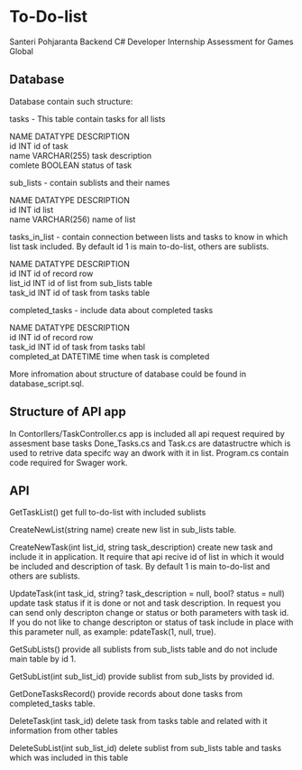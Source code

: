 # To-Do-list
Santeri Pohjaranta Backend C# Developer Internship Assessment for Games Global

## Database
Database contain such structure:

tasks - This table contain tasks for all lists

  NAME      DATATYPE       DESCRIPTION       
  id        INT            id of task        
  name      VARCHAR(255)   task description  
  comlete   BOOLEAN        status of task    


sub_lists - contain sublists and their names

  NAME      DATATYPE       DESCRIPTION    
  id        INT            id list        
  name      VARCHAR(256)   name of list   


tasks_in_list - contain connection between lists and tasks to know in which list task included. By default id 1 is main to-do-list, others are sublists.

  NAME      DATATYPE       DESCRIPTION                      
  id        INT            id of record row                 
  list_id   INT            id of list from sub_lists table  
  task_id   INT            id of task from tasks table      

completed_tasks - include data about completed tasks 

  NAME           DATATYPE       DESCRIPTION                   
  id             INT            id of record row              
  task_id        INT            id of task from tasks tabl    
  completed_at   DATETIME       time when task is completed   

More infromation about structure of database could be found in database_script.sql.

## Structure of API app

In Contorllers/TaskController.cs app is included all api request required by assesment base tasks
Done_Tasks.cs and Task.cs are datastructre which is used to retrive data specifc way an dwork with it in list.
Program.cs contain code required for Swager work.

## API

GetTaskList() get full to-do-list with included sublists

CreateNewList(string name) create new list in sub_lists table.

CreateNewTask(int list_id, string task_description) create new task and include it in application. It require that api recive id of list in which it would be included and description of task. By default 1 is main to-do-list and others are sublists.

UpdateTask(int task_id, string? task_description = null, bool? status = null) update task status if it is done or not and task description. In request you can send only descripton change or status or both parameters with task id. If you do not like to change descripton or status of task include in place with this parameter null, as example: pdateTask(1, null, true).

GetSubLists() provide all sublists from sub_lists table and do not include main table by id 1.

 GetSubList(int sub_list_id) provide sublist from sub_lists by provided id.

 GetDoneTasksRecord() provide records about done tasks from completed_tasks table.

 DeleteTask(int task_id) delete task from tasks table and related with it information from other tables

 DeleteSubList(int sub_list_id) delete sublist from sub_lists table and tasks which was included in this table
